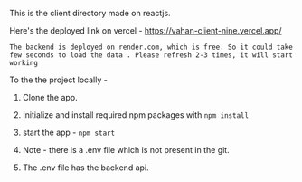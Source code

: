 This is the client directory made on reactjs.

Here's the deployed link on vercel - https://vahan-client-nine.vercel.app/

```The backend is deployed on render.com, which is free. So it could take few seconds to load the data . Please refresh 2-3 times, it will start working```

To the the project locally -
1. Clone the app. 
2. Initialize and install required npm packages with ```npm install```
3. start the app - ```npm start```

4. Note - there is a .env file which is not present in the git.
5. The .env file has the backend api.

